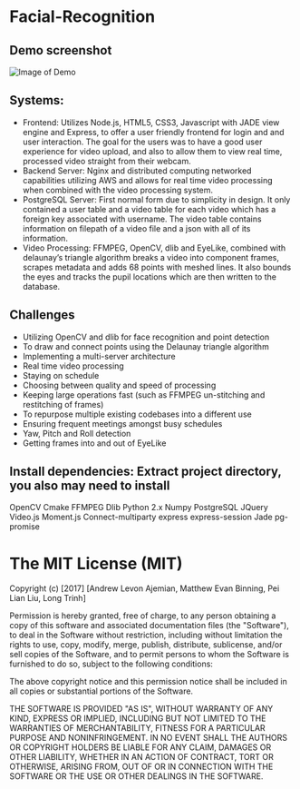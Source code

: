 # Facial-Recognition

## Demo screenshot

![Image of Demo](https://github.com/epsonavy/Facial-Recognition/blob/master/demo.png)

## Systems:

* Frontend: Utilizes Node.js, HTML5, CSS3, Javascript with JADE view engine and Express, to offer a user friendly frontend for login and and user interaction. The goal for the users was to have a good user experience for video upload, and also to allow them to view real time, processed video straight from their webcam. 
* Backend Server: Nginx and distributed computing networked capabilities utilizing AWS and allows for real time video processing when combined with the video processing system.
* PostgreSQL Server: First normal form due to simplicity in design. It only contained a user table and a video table for each video which has a foreign key associated with username. The video table contains information on filepath of a video file and a json with all of its information.
* Video Processing: FFMPEG, OpenCV, dlib and EyeLike, combined with delaunay’s triangle algorithm breaks a video into component frames, scrapes metadata and adds 68 points with meshed lines. It also bounds the eyes and tracks the pupil locations which are then written to the database.

## Challenges

* Utilizing OpenCV and dlib for face recognition and point detection
* To draw and connect points using the Delaunay triangle algorithm
* Implementing a multi-server architecture
* Real time video processing
* Staying on schedule
* Choosing between quality and speed of processing
* Keeping large operations fast (such as FFMPEG un-stitching and restitching of frames)
* To repurpose multiple existing codebases into a different use
* Ensuring frequent meetings amongst busy schedules
* Yaw, Pitch and Roll detection
* Getting frames into and out of EyeLike

## Install dependencies: Extract project directory, you also may need to install

OpenCV
Cmake
FFMPEG
Dlib
Python 2.x
Numpy
PostgreSQL
JQuery
Video.js
Moment.js
Connect-multiparty
express
express-session
Jade
pg-promise

# The MIT License (MIT)

Copyright (c) [2017] [Andrew Levon Ajemian, Matthew Evan Binning, Pei Lian Liu, Long Trinh]

Permission is hereby granted, free of charge, to any person obtaining a copy
of this software and associated documentation files (the "Software"), to deal
in the Software without restriction, including without limitation the rights
to use, copy, modify, merge, publish, distribute, sublicense, and/or sell
copies of the Software, and to permit persons to whom the Software is
furnished to do so, subject to the following conditions:

The above copyright notice and this permission notice shall be included in all
copies or substantial portions of the Software.

THE SOFTWARE IS PROVIDED "AS IS", WITHOUT WARRANTY OF ANY KIND, EXPRESS OR
IMPLIED, INCLUDING BUT NOT LIMITED TO THE WARRANTIES OF MERCHANTABILITY,
FITNESS FOR A PARTICULAR PURPOSE AND NONINFRINGEMENT. IN NO EVENT SHALL THE
AUTHORS OR COPYRIGHT HOLDERS BE LIABLE FOR ANY CLAIM, DAMAGES OR OTHER
LIABILITY, WHETHER IN AN ACTION OF CONTRACT, TORT OR OTHERWISE, ARISING FROM,
OUT OF OR IN CONNECTION WITH THE SOFTWARE OR THE USE OR OTHER DEALINGS IN THE
SOFTWARE.


